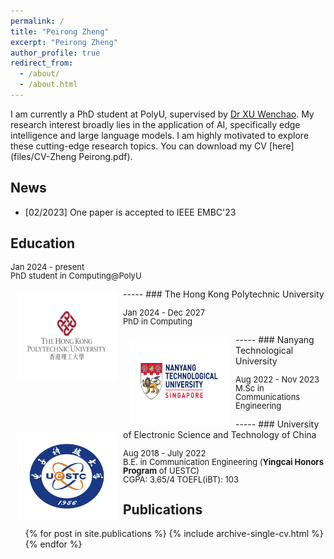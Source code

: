 ```yaml
---
permalink: /
title: "Peirong Zheng"
excerpt: "Peirong Zheng"
author_profile: true
redirect_from: 
  - /about/
  - /about.html
---
```

I am currently a PhD student at PolyU, supervised by [Dr XU Wenchao](https://huasion23.github.io/). My research interest broadly lies in the application of AI, specifically edge intelligence and large language models. I am highly motivated to explore these cutting-edge research topics. You can download my CV [here](files/CV-Zheng Peirong.pdf).

## News

- [02/2023] One paper is accepted to IEEE EMBC'23

Education
---------

<p style="line-height:1.0">
<font size="2">
Jan 2024 - present<br />
PhD student in Computing@PolyU<br />
</font>
</p>
-----

<img style="float: left; margin:5px 10px" src="images/PolyU_logo.png" width="160" height="140">
### The Hong Kong Polytechnic University
<p style="line-height:1.0">
<font size="2">
Jan 2024 - Dec 2027<br />
PhD in Computing<br />
</font>
</p>

<p style="line-height:1.0">
<font size="2">
</font>
</p>
-----

<img style="float: left; margin:5px 10px" src="images/NTU_logo.png" width="160" height="140">
### Nanyang Technological University
<p style="line-height:1.0">
<font size="2">
Aug 2022 - Nov 2023<br />
M.Sc in Communications Engineering<br />
</font>
</p>

<p style="line-height:1.0">
<font size="2">
</font>
</p>
-----
<img style="float: left; margin:5px 10px" src="images/UESTC_xiaohui.png" width="160" height="140">
### University of Electronic Science and Technology of China
<p style="line-height:1.0">
<font size="2">
Aug 2018 - July 2022<br />
B.E. in Communication Engineering (<b>Yingcai Honors Program</b> of UESTC)<br />
CGPA: 3.65/4		TOEFL(iBT): 103
</font>
</p>

## Publications

<ul>{% for post in site.publications %}
    {% include archive-single-cv.html %}
  {% endfor %}</ul>
